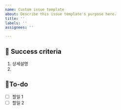 ```yaml
---
name: Custom issue template
about: Describe this issue template's purpose here.
title: ''
labels: ''
assignees: ''

---
```


## 🌈 Success criteria 
<!-- 이슈를 더 설명해주세요. 글/사진/그림/흐름도 모두 가능합니다. -->
1. 상세설명
2. 

## 👷To-do
<!-- 할일은 다시 이슈로 변환해 관리할 수 있습니다. -->
- [ ] 할일 1
- [ ] 할일 2
